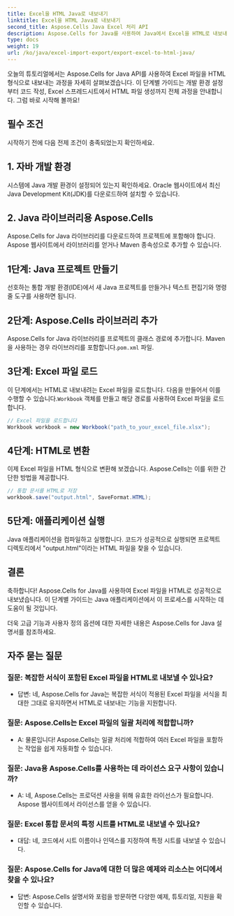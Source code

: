 ```yaml
---
title: Excel을 HTML Java로 내보내기
linktitle: Excel을 HTML Java로 내보내기
second_title: Aspose.Cells Java Excel 처리 API
description: Aspose.Cells for Java를 사용하여 Java에서 Excel을 HTML로 내보내는 방법을 알아보세요. 소스 코드와 함께 이 단계별 가이드를 따라 Excel 파일을 손쉽게 HTML로 변환하세요.
type: docs
weight: 19
url: /ko/java/excel-import-export/export-excel-to-html-java/
---
```

오늘의 튜토리얼에서는 Aspose.Cells for Java API를 사용하여 Excel 파일을 HTML 형식으로 내보내는 과정을 자세히 살펴보겠습니다. 이 단계별 가이드는 개발 환경 설정부터 코드 작성, Excel 스프레드시트에서 HTML 파일 생성까지 전체 과정을 안내합니다. 그럼 바로 시작해 볼까요!

## 필수 조건

시작하기 전에 다음 전제 조건이 충족되었는지 확인하세요.

## 1. 자바 개발 환경

시스템에 Java 개발 환경이 설정되어 있는지 확인하세요. Oracle 웹사이트에서 최신 Java Development Kit(JDK)를 다운로드하여 설치할 수 있습니다.

## 2. Java 라이브러리용 Aspose.Cells

Aspose.Cells for Java 라이브러리를 다운로드하여 프로젝트에 포함해야 합니다. Aspose 웹사이트에서 라이브러리를 얻거나 Maven 종속성으로 추가할 수 있습니다.

## 1단계: Java 프로젝트 만들기

선호하는 통합 개발 환경(IDE)에서 새 Java 프로젝트를 만들거나 텍스트 편집기와 명령줄 도구를 사용하면 됩니다.

## 2단계: Aspose.Cells 라이브러리 추가

 Aspose.Cells for Java 라이브러리를 프로젝트의 클래스 경로에 추가합니다. Maven을 사용하는 경우 라이브러리를 포함합니다.`pom.xml` 파일.

## 3단계: Excel 파일 로드

 이 단계에서는 HTML로 내보내려는 Excel 파일을 로드합니다. 다음을 만들어서 이를 수행할 수 있습니다.`Workbook` 객체를 만들고 해당 경로를 사용하여 Excel 파일을 로드합니다.

```java
// Excel 파일을 로드합니다
Workbook workbook = new Workbook("path_to_your_excel_file.xlsx");
```

## 4단계: HTML로 변환

이제 Excel 파일을 HTML 형식으로 변환해 보겠습니다. Aspose.Cells는 이를 위한 간단한 방법을 제공합니다.

```java
// 통합 문서를 HTML로 저장
workbook.save("output.html", SaveFormat.HTML);
```

## 5단계: 애플리케이션 실행

Java 애플리케이션을 컴파일하고 실행합니다. 코드가 성공적으로 실행되면 프로젝트 디렉토리에서 "output.html"이라는 HTML 파일을 찾을 수 있습니다.

## 결론

축하합니다! Aspose.Cells for Java를 사용하여 Excel 파일을 HTML로 성공적으로 내보냈습니다. 이 단계별 가이드는 Java 애플리케이션에서 이 프로세스를 시작하는 데 도움이 될 것입니다.

더욱 고급 기능과 사용자 정의 옵션에 대한 자세한 내용은 Aspose.Cells for Java 설명서를 참조하세요.


## 자주 묻는 질문

###	질문: 복잡한 서식이 포함된 Excel 파일을 HTML로 내보낼 수 있나요?
   - 답변: 네, Aspose.Cells for Java는 복잡한 서식이 적용된 Excel 파일을 서식을 최대한 그대로 유지하면서 HTML로 내보내는 기능을 지원합니다.

### 질문: Aspose.Cells는 Excel 파일의 일괄 처리에 적합합니까?
   - A: 물론입니다! Aspose.Cells는 일괄 처리에 적합하여 여러 Excel 파일을 포함하는 작업을 쉽게 자동화할 수 있습니다.

### 질문: Java용 Aspose.Cells를 사용하는 데 라이선스 요구 사항이 있습니까?
   - A: 네, Aspose.Cells는 프로덕션 사용을 위해 유효한 라이선스가 필요합니다. Aspose 웹사이트에서 라이선스를 얻을 수 있습니다.

### 질문: Excel 통합 문서의 특정 시트를 HTML로 내보낼 수 있나요?
   - 대답: 네, 코드에서 시트 이름이나 인덱스를 지정하여 특정 시트를 내보낼 수 있습니다.

### 질문: Aspose.Cells for Java에 대한 더 많은 예제와 리소스는 어디에서 찾을 수 있나요?
   - 답변: Aspose.Cells 설명서와 포럼을 방문하면 다양한 예제, 튜토리얼, 지원을 확인할 수 있습니다.